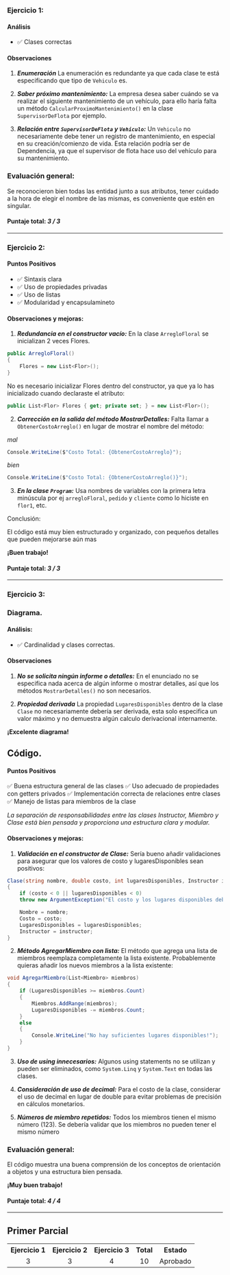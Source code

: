 ### Ejercicio 1:

#### Análisis

- ✅ Clases correctas

#### Observaciones

1. **_Enumeración_**
   La enumeración es redundante ya que cada clase te está especificando que tipo de `Vehiculo` es.

2. **_Saber próximo mantenimiento:_**
   La empresa desea saber cuándo se va realizar el siguiente mantenimiento de un vehículo, para ello haría falta un método `CalcularProximoMantenimiento()` en la clase `SupervisorDeFlota` por ejemplo.

3. **_Relación entre `SupervisorDeFlota` y `Vehiculo`:_**
   Un `Vehiculo` no necesariamente debe tener un registro de mantenimiento, en especial en su creación/comienzo de vida.
   Esta relación podría ser de Dependencia, ya que el supervisor de flota hace uso del vehículo para su mantenimiento.

### Evaluación general:

Se reconocieron bien todas las entidad junto a sus atributos, tener cuidado a la hora de elegir el nombre de las mismas, es conveniente que estén en singular.

#### Puntaje total: _3 / 3_

---

### Ejercicio 2:

#### Puntos Positivos

- ✅ Sintaxis clara
- ✅ Uso de propiedades privadas
- ✅ Uso de listas
- ✅ Modularidad y encapsulamineto

#### Observaciones y mejoras:

1. **_Redundancia en el constructor vacío:_** En la clase `ArregloFloral` se inicializan 2 veces Flores.

```csharp
public ArregloFloral()
{
    Flores = new List<Flor>();
}
```

No es necesario inicializar Flores dentro del constructor, ya que ya lo has inicializado cuando declaraste el atributo:

```csharp
public List<Flor> Flores { get; private set; } = new List<Flor>();
```

2. **_Corrección en la salida del método MostrarDetalles:_** Falta llamar a `ObtenerCostoArreglo()` en lugar de mostrar el nombre del método:

_mal_

```csharp
Console.WriteLine($"Costo Total: {ObtenerCostoArreglo}");
```

_bien_

```csharp
Console.WriteLine($"Costo Total: {ObtenerCostoArreglo()}");
```

3.  **_En la clase `Program`:_**
    Usa nombres de variables con la primera letra minúscula por ej `arregloFloral`, `pedido` y `cliente` como lo hiciste en `flor1`, etc.

Conclusión:

El código está muy bien estructurado y organizado, con pequeños detalles que pueden mejorarse aún mas

**¡Buen trabajo!**

#### Puntaje total: _3 / 3_

---

### Ejercicio 3:

### Diagrama.

#### Análisis:

- ✅ Cardinalidad y clases correctas.

#### Observaciones

1. **_No se solicita ningún informe o detalles:_**
   En el enunciado no se especifica nada acerca de algún informe o mostrar detalles, así que los métodos `MostrarDetalles()` no son necesarios.

2. **_Propiedad derivada_**
   La propiedad `LugaresDisponibles` dentro de la clase `Clase` no necesariamente debería ser derivada, esta solo especifica un valor máximo y no demuestra algún calculo derivacional internamente.

**¡Excelente diagrama!**

## Código.

#### Puntos Positivos

✅ Buena estructura general de las clases
✅ Uso adecuado de propiedades con getters privados
✅ Implementación correcta de relaciones entre clases
✅ Manejo de listas para miembros de la clase

_La separación de responsabilidades entre las clases Instructor, Miembro y Clase está bien pensada y proporciona una estructura clara y modular._

#### Observaciones y mejoras:

1. **_Validación en el constructor de Clase:_**
   Sería bueno añadir validaciones para asegurar que los valores de costo y lugaresDisponibles sean positivos:

```csharp
Clase(string nombre, double costo, int lugaresDisponibles, Instructor instructor)
{
    if (costo < 0 || lugaresDisponibles < 0)
    throw new ArgumentException("El costo y los lugares disponibles deben ser positivos.");

    Nombre = nombre;
    Costo = costo;
    LugaresDisponibles = lugaresDisponibles;
    Instructor = instructor;
}
```

2. **_Método AgregarMiembro con lista:_**
   El método que agrega una lista de miembros reemplaza completamente la lista existente. Probablemente quieras añadir los nuevos miembros a la lista existente:

```csharp
void AgregarMiembro(List<Miembro> miembros)
{
    if (LugaresDisponibles >= miembros.Count)
    {
        Miembros.AddRange(miembros);
        LugaresDisponibles -= miembros.Count;
    }
    else
    {
        Console.WriteLine("No hay suficientes lugares disponibles!");
    }
}
```

3. **_Uso de using innecesarios:_**
   Algunos using statements no se utilizan y pueden ser eliminados, como `System.Linq` y `System.Text` en todas las clases.

4. **_Consideración de uso de decimal:_**
   Para el costo de la clase, considerar el uso de decimal en lugar de double para evitar problemas de precisión en cálculos monetarios.

5. **_Números de miembro repetidos:_**
   Todos los miembros tienen el mismo número (123). Se debería validar que los miembros no pueden tener el mismo número

### Evaluación general:

El código muestra una buena comprensión de los conceptos de orientación a objetos y una estructura bien pensada.

**¡Muy buen trabajo!**

#### Puntaje total: _4 / 4_

---

## Primer Parcial

<table>
  <tr>
    <th>Ejercicio 1</th>
    <th>Ejercicio 2</th>
    <th>Ejercicio 3</th>
    <th>Total</th>
    <th>Estado</th>
  </tr>
  <tr>
    <td align="center">3</td>
    <td align="center">3</td>
    <td align="center">4</td>
    <td align="center">10</td>
    <td align="center">Aprobado</td>
  </tr>
</table>
